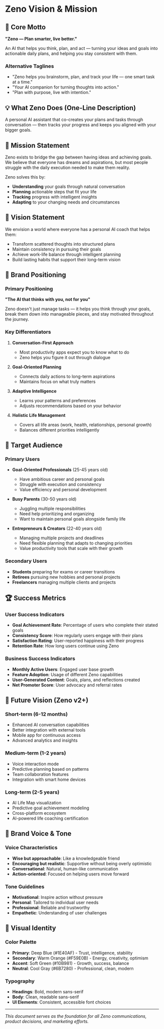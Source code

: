 # Zeno Vision & Mission

## 🌟 Core Motto

**"Zeno — Plan smarter, live better."**

An AI that helps you think, plan, and act — turning your ideas and goals into actionable daily plans, and helping you stay consistent with them.

### Alternative Taglines
- "Zeno helps you brainstorm, plan, and track your life — one smart task at a time."
- "Your AI companion for turning thoughts into action."
- "Plan with purpose, live with intention."

## 💡 What Zeno Does (One-Line Description)

A personal AI assistant that co-creates your plans and tasks through conversation — then tracks your progress and keeps you aligned with your bigger goals.

## 🎯 Mission Statement

Zeno exists to bridge the gap between having ideas and achieving goals. We believe that everyone has dreams and aspirations, but most people struggle with the daily execution needed to make them reality. 

Zeno solves this by:
- **Understanding** your goals through natural conversation
- **Planning** actionable steps that fit your life
- **Tracking** progress with intelligent insights
- **Adapting** to your changing needs and circumstances

## 🧭 Vision Statement

We envision a world where everyone has a personal AI coach that helps them:
- Transform scattered thoughts into structured plans
- Maintain consistency in pursuing their goals
- Achieve work-life balance through intelligent planning
- Build lasting habits that support their long-term vision

## 🎨 Brand Positioning

### Primary Positioning
**"The AI that thinks with you, not for you"**

Zeno doesn't just manage tasks — it helps you think through your goals, break them down into manageable pieces, and stay motivated throughout the journey.

### Key Differentiators

1. **Conversation-First Approach**
   - Most productivity apps expect you to know what to do
   - Zeno helps you figure it out through dialogue

2. **Goal-Oriented Planning**
   - Connects daily actions to long-term aspirations
   - Maintains focus on what truly matters

3. **Adaptive Intelligence**
   - Learns your patterns and preferences
   - Adjusts recommendations based on your behavior

4. **Holistic Life Management**
   - Covers all life areas (work, health, relationships, personal growth)
   - Balances different priorities intelligently

## 🎯 Target Audience

### Primary Users
- **Goal-Oriented Professionals** (25-45 years old)
  - Have ambitious career and personal goals
  - Struggle with execution and consistency
  - Value efficiency and personal development

- **Busy Parents** (30-50 years old)
  - Juggling multiple responsibilities
  - Need help prioritizing and organizing
  - Want to maintain personal goals alongside family life

- **Entrepreneurs & Creators** (22-40 years old)
  - Managing multiple projects and deadlines
  - Need flexible planning that adapts to changing priorities
  - Value productivity tools that scale with their growth

### Secondary Users
- **Students** preparing for exams or career transitions
- **Retirees** pursuing new hobbies and personal projects
- **Freelancers** managing multiple clients and projects

## 🏆 Success Metrics

### User Success Indicators
- **Goal Achievement Rate**: Percentage of users who complete their stated goals
- **Consistency Score**: How regularly users engage with their plans
- **Satisfaction Rating**: User-reported happiness with their progress
- **Retention Rate**: How long users continue using Zeno

### Business Success Indicators
- **Monthly Active Users**: Engaged user base growth
- **Feature Adoption**: Usage of different Zeno capabilities
- **User-Generated Content**: Goals, plans, and reflections created
- **Net Promoter Score**: User advocacy and referral rates

## 🚀 Future Vision (Zeno v2+)

### Short-term (6-12 months)
- Enhanced AI conversation capabilities
- Better integration with external tools
- Mobile app for continuous access
- Advanced analytics and insights

### Medium-term (1-2 years)
- Voice interaction mode
- Predictive planning based on patterns
- Team collaboration features
- Integration with smart home devices

### Long-term (2-5 years)
- AI Life Map visualization
- Predictive goal achievement modeling
- Cross-platform ecosystem
- AI-powered life coaching certification

## 📝 Brand Voice & Tone

### Voice Characteristics
- **Wise but approachable**: Like a knowledgeable friend
- **Encouraging but realistic**: Supportive without being overly optimistic
- **Conversational**: Natural, human-like communication
- **Action-oriented**: Focused on helping users move forward

### Tone Guidelines
- **Motivational**: Inspire action without pressure
- **Personal**: Tailored to individual user needs
- **Professional**: Reliable and trustworthy
- **Empathetic**: Understanding of user challenges

## 🎨 Visual Identity

### Color Palette
- **Primary**: Deep Blue (#1E40AF) - Trust, intelligence, stability
- **Secondary**: Warm Orange (#F59E0B) - Energy, creativity, optimism
- **Accent**: Soft Green (#10B981) - Growth, success, balance
- **Neutral**: Cool Gray (#6B7280) - Professional, clean, modern

### Typography
- **Headings**: Bold, modern sans-serif
- **Body**: Clean, readable sans-serif
- **UI Elements**: Consistent, accessible font choices

---

*This document serves as the foundation for all Zeno communications, product decisions, and marketing efforts.*
